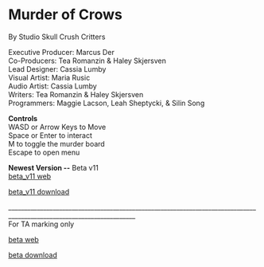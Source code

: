 # Murder of Crows
By Studio Skull Crush Critters

Executive Producer: Marcus Der <br>
Co-Producers: Tea Romanzin & Haley Skjersven <br>
Lead Designer: Cassia Lumby <br>
Visual Artist: Maria Rusic <br>
Audio Artist: Cassia Lumby <br>
Writers: Tea Romanzin & Haley Skjersven <br>
Programmers: Maggie Lacson, Leah Sheptycki, & Silin Song <br>

**Controls** <br>
WASD or Arrow Keys to Move <br>
Space or Enter to  interact <br>
M to toggle the murder board <br>
Escape to open menu <br>

**Newest Version --** Beta v11 <br>
[beta_v11 web](Beta_v11/index.html) 

[beta_v11 download](Beta_v11.zip)

______________________________________________________________________________________________________________________ <br>
For TA marking only

[beta web](Beta_v2/index.html) 

[beta download](Beta_v2.zip)
